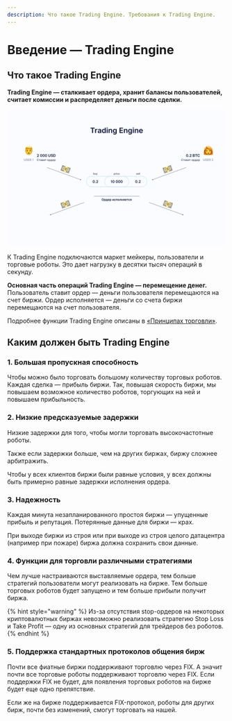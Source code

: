 ```yaml
---
description: Что такое Trading Engine. Требования к Trading Engine.
---
```


# Введение — Trading Engine

## **Что такое Trading Engine**

**Trading Engine — сталкивает ордера, хранит балансы пользователей, считает комиссии и распределяет деньги после сделки.**

![Trading Engine &#x438;&#x441;&#x43F;&#x43E;&#x43B;&#x43D;&#x44F;&#x435;&#x442; &#x43E;&#x440;&#x434;&#x435;&#x440;&#x430;](../.gitbook/assets/trading_engine%20%281%29.png)

К Trading Engine подключаются маркет мейкеры, пользователи и торговые роботы. Это дает нагрузку в десятки тысяч операций в секунду.

**Основная часть операций Trading Engine — перемещение денег.** Пользователь ставит ордер — деньги пользователя перемещаются на счет биржи. Ордер исполняется — деньги со счета биржи перемещаются на счет пользователя.

Подробнее функции Trading Engine описаны в [«Принципах торговли»](trading-principles.md).

## Каким должен быть Trading Engine

### **1. Большая пропускная способность**

Чтобы можно было торговать большому количеству торговых роботов. Каждая сделка — прибыль биржи. Так, повышая скорость биржи, мы повышаем возможное количество роботов, торгующих на ней и повышаем прибыльность.

### **2. Низкие предсказуемые задержки**

Низкие задержки для того, чтобы могли торговать высокочастотные роботы.

Также если задержки больше, чем на других биржах, биржу сложнее арбитражить.

Чтобы у всех клиентов биржи были равные условия, у всех должны быть примерно равные задержки исполнения ордера.

### **3. Надежность**

Каждая минута незапланированного простоя биржи — упущенные прибыль и репутация. Потерянные данные для биржи — крах.

При выходе биржи из строя или при выходе из строя целого датацентра \(например при пожаре\) биржа должна сохранить свои данные.

### **4. Функции для торговли различными стратегиями**

Чем лучше настраиваются выставляемые ордера, тем больше стратегий пользователи могут реализовать на бирже. Тем больше торговых роботов будет запущено и тем больше прибыли получит биржа.

{% hint style="warning" %}
Из-за отсутствия stop-ордеров на некоторых криптовалютных биржах невозможно реализовать стратегию Stop Loss и Take Profit — одну из основных стратегий для трейдеров без роботов.
{% endhint %}

### **5. Поддержка стандартных протоколов общения бирж**

Почти все фиатные биржи поддерживают торговлю через FIX. А значит почти все торговые роботы поддерживают торговлю через FIX. Если поддержки FIX не будет, для появления торговых роботов на бирже будет еще одно препятствие.

Если же на бирже поддерживается FIX-протокол, роботы для других бирж, почти без изменений, смогут торговать на нашей.

